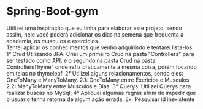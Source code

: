 # Spring-Boot-gym
Utilizei uma inspiração que eu tinha para elaborar este projeto, sendo assim, nele você poderá adicionar os dias na semena que frequenta a academia, os musculos e exercicios.
<br>
Tentei aplicar os conhecimentos que venho adquirindo e tentarei lista-los:
1° Crud Utilizando JPA. Criei um primeiro Crud na pasta "Controllers" para ser testado como API, e o segundo na pasta Crud na pasta ControllersThyme" onde refiz praticamente a mesma coisa, porém focando em telas no thymeleaf.
2° Utilizei alguns relacionamentos, sendo eles: OneToMany e ManyToMany. 
  2.1: OneToMany entre Exericios e Musculos
  2.2: ManyToMany entre Musculos e Dias.
3° Querys: Utilizei Querys para realizar buscas no MySql;
4° Apliquei algumas regras afrim de impedir que o usuario tenha retorna de algum ação errada. Ex: Pesquisar id inexistente
